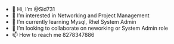 - 👋 Hi, I’m @Sid731
- 👀 I’m interested in Networking and Project Management
- 🌱 I’m currently learning Mysql, Rhel System Admin
- 💞️ I’m looking to collaborate on neworking or System Admin role
- 📫 How to reach me 8278347886

<!---
Sid731/Sid731 is a ✨ special ✨ repository because its `README.md` (this file) appears on your GitHub profile.
You can click the Preview link to take a look at your changes.
--->
